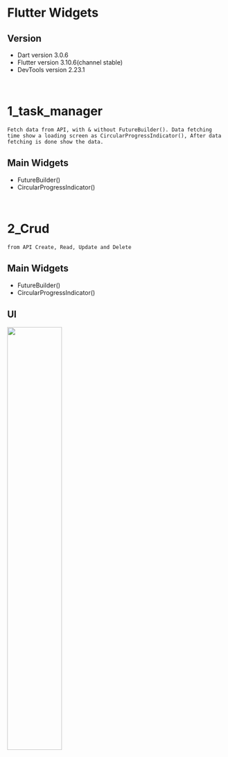 # Flutter Widgets

## Version

-   Dart version 3.0.6
-   Flutter version 3.10.6(channel stable)
-   DevTools version 2.23.1

<br>

# 1_task_manager
    Fetch data from API, with & without FutureBuilder(). Data fetching time show a loading screen as CircularProgressIndicator(), After data fetching is done show the data.

## Main Widgets
-   FutureBuilder()
-   CircularProgressIndicator()




<br>

# 2_Crud
    from API Create, Read, Update and Delete 

## Main Widgets
-   FutureBuilder()
-   CircularProgressIndicator()

## UI

<img src="" width="50%" height="50%">